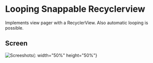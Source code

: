 Looping Snappable Recyclerview
==============================

Implements view pager with a RecyclerView.
Also automatic looping is possible.

Screen
------
![Screeshots](/snapshots/screens.gif){: width="50%" height="50%"}



